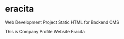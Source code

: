 # eracita
Web Development Project
Static HTML for Backend CMS

This is Company Profile Website
Eracita

